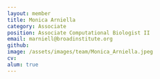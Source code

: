 ```yaml
---
layout: member
title: Monica Arniella
category: Associate
position: Associate Computational Biologist II
email: marniell@broadinstitute.org
github: 
image: /assets/images/team/Monica_Arniella.jpeg
cv:
alum: true
---
```


